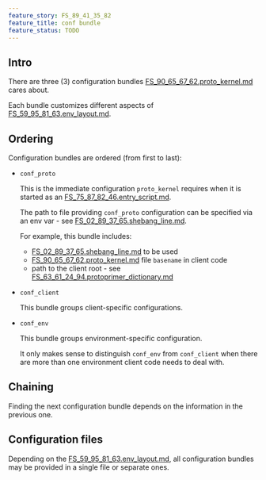 ```yaml
---
feature_story: FS_89_41_35_82
feature_title: conf bundle
feature_status: TODO
---
```


## Intro

There are three (3) configuration bundles [FS_90_65_67_62.proto_kernel.md][FS_90_65_67_62.proto_kernel.md] cares about.

Each bundle customizes different aspects of [FS_59_95_81_63.env_layout.md][FS_59_95_81_63.env_layout.md].

## Ordering

Configuration bundles are ordered (from first to last):

*   `conf_proto`

    This is the immediate configuration `proto_kernel` requires when it is started
    as an [FS_75_87_82_46.entry_script.md][FS_75_87_82_46.entry_script.md].

    The path to file providing `conf_proto` configuration can be specified via an env var -
    see [FS_02_89_37_65.shebang_line.md][FS_02_89_37_65.shebang_line.md].

    For example, this bundle includes:
    *   [FS_02_89_37_65.shebang_line.md][FS_02_89_37_65.shebang_line.md] to be used
    *   [FS_90_65_67_62.proto_kernel.md][FS_90_65_67_62.proto_kernel.md] file `basename` in client code
    *   path to the client root - see [FS_63_61_24_94.protoprimer_dictionary.md][FS_63_61_24_94.protoprimer_dictionary.md]

*   `conf_client`

    This bundle groups client-specific configurations.

*   `conf_env`

    This bundle groups environment-specific configuration.

    It only makes sense to distinguish `conf_env` from `conf_client` when there are more than one environment
    client code needs to deal with.

## Chaining

Finding the next configuration bundle depends on the information in the previous one.

## Configuration files

Depending on the [FS_59_95_81_63.env_layout.md][FS_59_95_81_63.env_layout.md], all configuration bundles
may be provided in a single file or separate ones.

[FS_63_61_24_94.protoprimer_dictionary.md]: FS_63_61_24_94.protoprimer_dictionary.md
[FS_90_65_67_62.proto_kernel.md]: FS_90_65_67_62.proto_kernel.md
[FS_75_87_82_46.entry_script.md]: FS_75_87_82_46.entry_script.md
[FS_59_95_81_63.env_layout.md]: FS_59_95_81_63.env_layout.md
[FS_02_89_37_65.shebang_line.md]: FS_02_89_37_65.shebang_line.md
